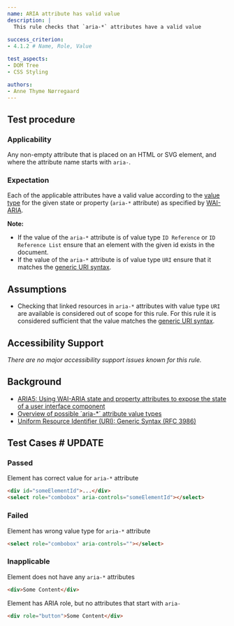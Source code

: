 ```yaml
---
name: ARIA attribute has valid value
description: |
  This rule checks that `aria-*` attributes have a valid value
  
success_criterion:
- 4.1.2 # Name, Role, Value

test_aspects:
- DOM Tree
- CSS Styling

authors:
- Anne Thyme Nørregaard
---
```


## Test procedure

### Applicability

Any non-empty attribute that is placed on an HTML or SVG element, and where the attribute name starts with `aria-`.

### Expectation

Each of the applicable attributes have a valid value according to the [value type](https://www.w3.org/TR/wai-aria-1.1/#propcharacteristic_value) for the given state or property (`aria-*` attribute) as specified by [WAI-ARIA](https://www.w3.org/TR/wai-aria).

**Note:** 
- If the value of the `aria-*` attribute is of value type `ID Reference` or `ID Reference List` ensure that an element with the given id exists in the document. 
- If the value of the `aria-*` attribute is of value type `URI` ensure that it matches the [generic URI syntax](https://www.ietf.org/rfc/rfc3986.txt).

## Assumptions

- Checking that linked resources in `aria-*` attributes with value type `URI` are available is considered out of scope for this rule. For this rule it is considered sufficient that the value matches the [generic URI syntax](https://www.ietf.org/rfc/rfc3986.txt).

## Accessibility Support

_There are no major accessibility support issues known for this rule._

## Background

- [ARIA5: Using WAI-ARIA state and property attributes to expose the state of a user interface component](https://www.w3.org/TR/2016/NOTE-WCAG20-TECHS-20161007/ARIA5)
- [Overview of possible ´aria-*´ attribute value types](https://www.w3.org/TR/wai-aria/#propcharacteristic_value)
- [Uniform Resource Identifier (URI): Generic Syntax (RFC 3986)](https://www.ietf.org/rfc/rfc3986.txt)

## Test Cases # UPDATE

### Passed

Element has correct value for `aria-*` attribute

```html
<div id="someElementId">...</div>
<select role="combobox" aria-controls="someElementId"></select>
```

### Failed

Element has wrong value type for `aria-*` attribute

```html
<select role="combobox" aria-controls=""></select>
```

### Inapplicable

Element does not have any `aria-*` attributes

```html
<div>Some Content</div>
```

Element has ARIA role, but no attributes that start with `aria-`

```html
<div role="button">Some Content</div>
```
